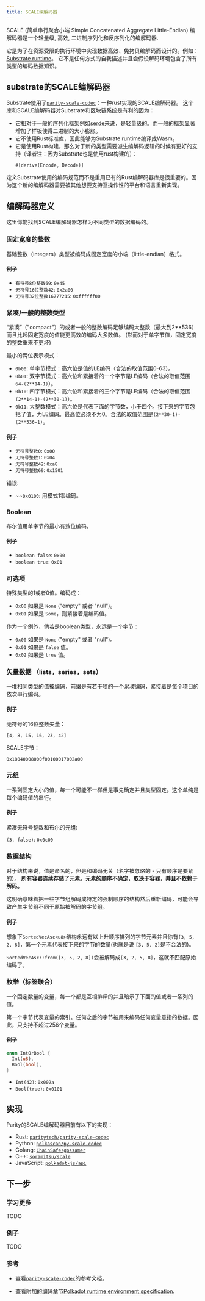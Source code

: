 ```yaml
---
title: SCALE编解码器
---
```


SCALE (简单串行聚合小端 Simple Concatenated Aggregate Little-Endian) 编解码器是一个轻量级,
高效, 二进制序列化和反序列化的编解码器.

它是为了在资源受限的执行环境中实现数据高效、免拷贝编解码而设计的。例如： [Substrate
runtime](conceptual/runtime/index.md)。 它不是任何方式的自我描述并且会假设解码环境包含了所有类型的编码数据知识。

## substrate的SCALE编解码器

Substrate使用了[`parity-scale-codec`](https://github.com/paritytech/parity-scale-codec)：一种rust实现的SCALE编解码器。 这个库和SCALE编解码器对Substrate和区块链系统是有利的因为：

* 它相对于一般的序列化框架例如[serde](https://serde.rs/)来说，是轻量级的。而一般的框架显著增加了样板使得二进制的大小膨胀。
* 它不使用Rust标准库，因此能够为Substrate runtime编译成Wasm。
* 它是使用Rust构建，那么对于新的类型需要派生编解码逻辑的时候有更好的支持（译者注：因为Substrate也是使用rust构建的）：
  ```
  #[derive(Encode, Decode)]
  ```
定义Substrate使用的编码规范而不是重用已有的Rust编解码器库是很重要的。因为这个新的编解码器需要被其他想要支持互操作性的平台和语言重新实现。


## 编解码器定义

这里你能找到SCALE编解码器怎样为不同类型的数据编码的。

### 固定宽度的整数

基础整数（integers）类型被编码成固定宽度的小端（little-endian）格式。

#### 例子

- `有符号8位整数69`: `0x45`
- `无符号16位整数42`: `0x2a00`
- `无符号32位整数16777215`: `0xffffff00`

### 紧凑/一般的整数类型

“紧凑”（"compact"）的或者一般的整数编码足够编码大整数（最大到2**536）而且比起固定宽度的值能更高效的编码大多数值。 (然而对于单字节值，固定宽度的整数重来不更坏)

最小的两位表示模式：

- `0b00`: 单字节模式：高六位是值的LE编码（合法的取值范围0-63）。
- `0b01`: 双字节模式：高六位和紧接着的一个字节是LE编码（合法的取值范围`64-(2**14-1)`）。
- `0b10`: 四字节模式：高六位和紧接着的三个字节是LE编码（合法的取值范围`(2**14-1)-(2**30-1)`）。
- `0b11`: 大整数模式：高六位是代表下面的字节数，小于四个。接下来的字节包括了值，为LE编码。最高位必须不为0。合法的取值范围是`(2**30-1)-(2**536-1)`。

#### 例子

- `无符号整数0`: `0x00`
- `无符号整数1`: `0x04`
- `无符号整数42`: `0xa8`
- `无符号整数69`: `0x1501`

错误:

- ~~`0x0100`: 用模式1零编码。

### Boolean

布尔值用单字节的最小有效位编码。

#### 例子

- `boolean false`: `0x00`
- `boolean true`: `0x01`

### 可选项

特殊类型的1或者0值。编码成：

- `0x00` 如果是 `None` ("empty" 或者 "null")。
- `0x01` 如果是 `Some`，则紧接着是编码值。

作为一个例外，倘若是boolean类型，永远是一个字节：

- `0x00` 如果是 `None` ("empty" 或者 "null")。
- `0x01` 如果是 `false` 值。
- `0x02` 如果是 `true` 值。

### 矢量数据 （lists，series，sets）

一堆相同类型的值被编码，前缀是有若干项的一个*紧凑*编码，紧接着是每个项目的依次串行编码。

#### 例子

无符号的16位整数矢量：

```
[4, 8, 15, 16, 23, 42]
```

SCALE字节：

```
0x18040008000f00100017002a00
```

### 元组

一系列固定大小的值，每一个可能不一样但是事先确定并且类型固定。这个单纯是每个编码值的串行。

#### 例子

紧凑无符号整数和布尔的元组:

`(3, false)`: `0x0c00`

### 数据结构

对于结构来说，值是命名的，但是和编码无关（名字被忽略的 - 只有顺序是要紧的）。 **所有容器连续存储了元素。元素的顺序不确定，取决于容器，并且不依赖于解码。**

这明确意味着把一些字节组解码成特定的强制顺序的结构然后重新编码，可能会导致产生字节组不同于原始被解码的字节组。

#### 例子

想象下`SortedVecAsc<u8>`结构永远有以上升顺序排列的字节元素并且你有`[3, 5, 2, 8]`，第一个元素代表接下来的字节的数量(也就是说 `[3, 5, 2]`是不合法的)。

`SortedVecAsc::from([3, 5, 2, 8])`会被解码成`[3, 2, 5, 8]`，这就不匹配原始编码了。

### 枚举（标签联合）

一个固定数量的变量，每一个都是互相排斥的并且暗示了下面的值或者一系列的值。

第一个字节代表变量的索引。任何之后的字节被用来编码任何变量意指的数据。因此，只支持不超过256个变量。

#### 例子

```rust
enum IntOrBool {
  Int(u8),
  Bool(bool),
}
```

- `Int(42)`: `0x002a`
- `Bool(true)`: `0x0101`

## 实现

Parity的SCALE编解码器目前有以下的实现：

* Rust:
  [`paritytech/parity-scale-codec`](https://github.com/paritytech/parity-scale-codec)
* Python:
  [`polkascan/py-scale-codec`](https://github.com/polkascan/py-scale-codec)
* Golang: [`ChainSafe/gossamer`](https://github.com/ChainSafe/gossamer)
* C++: [`soramitsu/scale`](https://github.com/soramitsu/scale)
* JavaScript: [`polkadot-js/api`](https://github.com/polkadot-js/api)

## 下一步

### 学习更多

TODO

### 例子

TODO

### 参考

* 查看[`parity-scale-codec`](https://substrate.dev/rustdocs/master/parity_scale_codec/index.html)的参考文档。

* 查看附加的编码章节[Polkadot runtime environment
  specification](https://github.com/w3f/polkadot-spec/blob/master/runtime-environment-spec/polkadot_re_spec.pdf).
